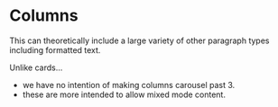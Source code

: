 # Columns

This can theoretically include a large variety of other paragraph types
including formatted text.

Unlike cards...
* we have no intention of making columns carousel past 3.
* these are more intended to allow mixed mode content.